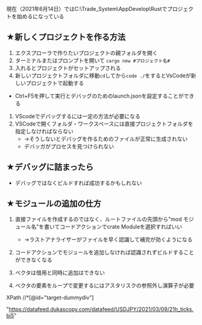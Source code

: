 
現在（2021年6月14日）ではC:\Trade_System\AppDevelop\Rustでプロジェクトを始めるになっている

## ★新しくプロジェクトを作る方法
1. エクスプローラで作りたいプロジェクトの親フォルダを開く
1. ターミナルまたはプロンプトを開いて
```cargo new #プロジェクト名#```
1. 入れるとプロジェクトがセットアップされる
1. 新しいプロジェクトフォルダに移動`cd`してから`code ./`をするとVsCodeが新しいプロジェクトで起動する

- Ctrl+F5を押して実行とデバッグのためのlaunch.jsonを設定することができる

1. VScodeでデバッグするには一定の方法が必要になる
2. VSCodeで開くフォルダ・ワークスペースには直接プロジェクトフォルダを指定しなければならない
   - →そうしないとデバッグを作るためのファイルが正常に生成されない
   - デバッガがプロセスを見つけられない

## ★デバッグに詰まったら
- デバッグではなくビルドすれば成功するかもしれない

## ★モジュールの追加の仕方
1. 直接ファイルを作成するのではなく、ルートファイルの先頭から"mod モジュール名"を書いてコードアクションでcrate Moduleを選択すればいい
   - →ラストアナライザーがファイルを早く認識して補完が効くようになる
2. コードアクションでモジュールを追加しなければ認識されずビルドすることができなくなる

1. ベクタは借用と同時に追加はできない
2. ベクタの要素をループで変更するにはアスタリスクの参照外し演算子が必要


XPath
//*[@id="target-dummydiv"]

"https://datafeed.dukascopy.com/datafeed/USDJPY/2021/03/09/21h_ticks.bi5"



